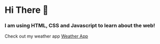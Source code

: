 <H1>Hi There 👋</H1>
<h3>I am using HTML, CSS and Javascript to learn about the web!</h3>
<p>Check out my weather app <a href="https://github.com/mikedeleon9/Projects/tree/913a4edd211ce6a39e45254c908546429f24989c/Weather%20App">Weather App</a></p>
